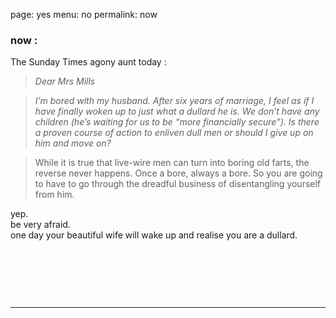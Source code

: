 page​: yes
menu​: no
permalink: now 

### now : 

The Sunday Times agony aunt today :

> *Dear Mrs Mills*

> *I’m bored with my husband. After six years of marriage, I feel as if I have finally woken up to just what a dullard he is. We don’t have any children (he’s waiting for us to be “more financially secure”). Is there a proven course of action to enliven dull men or should I give up on him and move on?*

> While it is true that live-wire men can turn into boring old farts, the reverse never happens. Once a bore, always a bore. So you are going to have to go through the dreadful business of disentangling yourself from him.

yep.  
be very afraid.  
one day your beautiful wife will wake up and realise you are a dullard.

<p>   
<br>
<p> 
<br>
<p>   
<br>
<p> 


------



[^1]: <small>(schrijf je heelaas nou met een of twee e's? ik zou het niet weten maar twee is mooier!)
